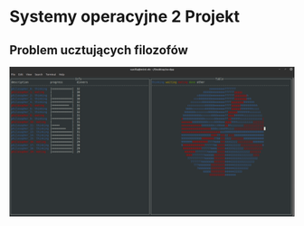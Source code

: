 # Systemy operacyjne 2 Projekt
## Problem ucztujących filozofów

![Symulacja](/docs/running_simulation.png)
